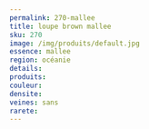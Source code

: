 ```yaml
---
permalink: 270-mallee
title: loupe brown mallee
sku: 270
image: /img/produits/default.jpg
essence: mallee
region: océanie
details: 
produits:
couleur: 
densite: 
veines: sans
rarete: 
---
```

